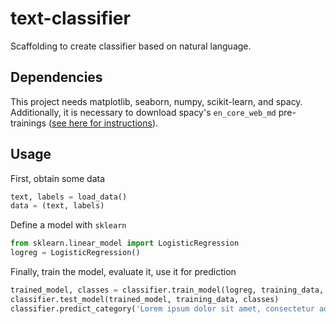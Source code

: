 # text-classifier
Scaffolding to create classifier based on natural language.

## Dependencies
This project needs matplotlib, seaborn, numpy, scikit-learn, and spacy. Additionally, it is necessary to download spacy's `en_core_web_md` pre-trainings ([see here for instructions](https://spacy.io/models/en)).

## Usage
First, obtain some data
```python
text, labels = load_data()
data = (text, labels)
```

Define a model with `sklearn`
```python
from sklearn.linear_model import LogisticRegression
logreg = LogisticRegression()
```

Finally, train the model, evaluate it, use it for prediction
```python
trained_model, classes = classifier.train_model(logreg, training_data, spacy_tokens=True, glove=False)
classifier.test_model(trained_model, training_data, classes)
classifier.predict_category('Lorem ipsum dolor sit amet, consectetur adipiscing elit, sed do eiusmod tempor incididunt ut labore et dolore magna aliqua.', trained_model)
```

